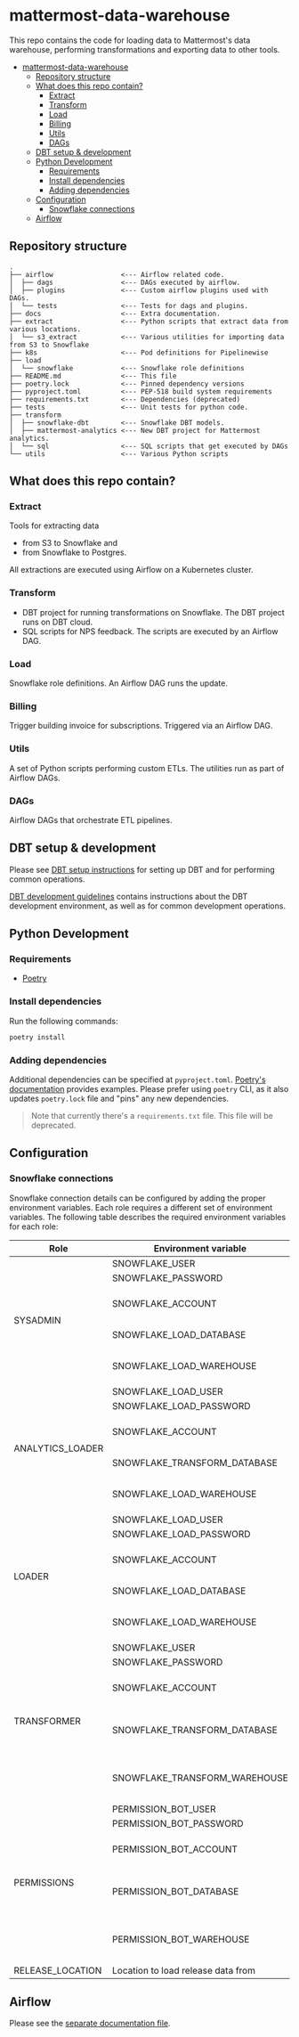 # mattermost-data-warehouse

This repo contains the code for loading data to Mattermost's data warehouse, performing transformations and exporting 
data to other tools.

<!-- TOC -->
* [mattermost-data-warehouse](#mattermost-data-warehouse)
  * [Repository structure](#repository-structure)
  * [What does this repo contain?](#what-does-this-repo-contain)
    * [Extract](#extract)
    * [Transform](#transform)
    * [Load](#load)
    * [Billing](#billing)
    * [Utils](#utils)
    * [DAGs](#dags)
  * [DBT setup & development](#dbt-setup--development)
  * [Python Development](#python-development)
    * [Requirements](#requirements)
    * [Install dependencies](#install-dependencies)
    * [Adding dependencies](#adding-dependencies)
  * [Configuration](#configuration)
    * [Snowflake connections](#snowflake-connections)
  * [Airflow](#airflow)
<!-- TOC -->

## Repository structure

```
.
├── airflow                 <--- Airflow related code.
│  ├── dags                 <--- DAGs executed by airflow.
│  ├── plugins              <--- Custom airflow plugins used with DAGs.
│  └── tests                <--- Tests for dags and plugins.
├── docs                    <--- Extra documentation.
├── extract                 <--- Python scripts that extract data from various locations.
│  └── s3_extract           <--- Various utilities for importing data from S3 to Snowflake
├── k8s                     <--- Pod definitions for Pipelinewise
├── load        
│  └── snowflake            <--- Snowflake role definitions
├── README.md               <--- This file
├── poetry.lock             <--- Pinned dependency versions
├── pyproject.toml          <--- PEP-518 build system requirements
├── requirements.txt        <--- Dependencies (deprecated)
├── tests                   <--- Unit tests for python code.
├── transform
│  ├── snowflake-dbt        <--- Snowflake DBT models.
│  ├── mattermost-analytics <--- New DBT project for Mattermost analytics.
│  └── sql                  <--- SQL scripts that get executed by DAGs
└── utils                   <--- Various Python scripts
```

## What does this repo contain?

### Extract

Tools for extracting data 
- from S3 to Snowflake and
- from Snowflake to Postgres.

All extractions are executed using Airflow on a Kubernetes cluster.

### Transform

- DBT project for running transformations on Snowflake. The DBT project runs on DBT cloud.
- SQL scripts for NPS feedback. The scripts are executed by an Airflow DAG.

### Load

Snowflake role definitions. An Airflow DAG runs the update.

### Billing

Trigger building invoice for subscriptions. Triggered via an Airflow DAG.

### Utils

A set of Python scripts performing custom ETLs. The utilities run as part of Airflow DAGs.

### DAGs

Airflow DAGs that orchestrate ETL pipelines.

## DBT setup & development

Please see [DBT setup instructions](docs/DBT.md) for setting up DBT and for performing common operations.

[DBT development guidelines](docs/DBT-dev.md) contains instructions about the DBT development environment, as well as for
common development operations.

## Python Development

### Requirements

- [Poetry](https://python-poetry.org/docs/#installation)

### Install dependencies

Run the following commands:
```bash
poetry install
```

### Adding dependencies

Additional dependencies can be specified at `pyproject.toml`. [Poetry's documentation](https://python-poetry.org/docs/basic-usage/#specifying-dependencies) 
provides examples. Please prefer using `poetry` CLI, as it also updates `poetry.lock` file and "pins" any new dependencies.

> Note that currently there's a `requirements.txt` file. This file will be deprecated.

## Configuration

### Snowflake connections

Snowflake connection details can be configured by adding the proper environment variables. Each role requires a
different set of environment variables. The following table describes the required environment variables for each role:

<table>
  <thead>
   <tr>
    <th>Role</th>
    <th>Environment variable</th>
    <th>Description</th>
    </tr>
  </thead>
  <tbody>
    <!-- SYSADMIN -->
    <tr>
        <td rowspan=5>SYSADMIN</td>
        <td>SNOWFLAKE_USER</td>
        <td>Username</td>
    </tr>
    <tr>
        <td>SNOWFLAKE_PASSWORD</td>
        <td>Password</td>
    </tr>
    <tr>
        <td>SNOWFLAKE_ACCOUNT</td>
        <td>Snowflake account to connect to</td>
    </tr>
    <tr>
        <td>SNOWFLAKE_LOAD_DATABASE</td>
        <td>Database to load data to</td>
    </tr>
    <tr>
        <td>SNOWFLAKE_LOAD_WAREHOUSE</td>
        <td>Warehouse to load data to</td>
    </tr>
    <!-- ANALYTICS_LOADER -->
    <tr>
        <td rowspan=5>ANALYTICS_LOADER</td>
        <td>SNOWFLAKE_LOAD_USER</td>
        <td>Username</td>
    </tr>
    <tr>
        <td>SNOWFLAKE_LOAD_PASSWORD</td>
        <td>Password</td>
    </tr>
    <tr>
        <td>SNOWFLAKE_ACCOUNT</td>
        <td>Snowflake account to connect to</td>
    </tr>
    <tr>
        <td>SNOWFLAKE_TRANSFORM_DATABASE</td>
        <td>Database to load data to</td>
    </tr>
    <tr>
        <td>SNOWFLAKE_LOAD_WAREHOUSE</td>
        <td>Warehouse to load data to</td>
    </tr>
    <!-- LOADER -->
    <tr>
        <td rowspan=5>LOADER</td>
        <td>SNOWFLAKE_LOAD_USER</td>
        <td>Username</td>
    </tr>
    <tr>
        <td>SNOWFLAKE_LOAD_PASSWORD</td>
        <td>Password</td>
    </tr>
    <tr>
        <td>SNOWFLAKE_ACCOUNT</td>
        <td>Snowflake account to connect to</td>
    </tr>
    <tr>
        <td>SNOWFLAKE_LOAD_DATABASE</td>
        <td>Database to load data to</td>
    </tr>
    <tr>
        <td>SNOWFLAKE_LOAD_WAREHOUSE</td>
        <td>Warehouse to load data to</td>
    </tr>
    <!-- TRANSFORMER -->
    <tr>
        <td rowspan=5>TRANSFORMER</td>
        <td>SNOWFLAKE_USER</td>
        <td>Username</td>
    </tr>
    <tr>
        <td>SNOWFLAKE_PASSWORD</td>
        <td>Password</td>
    </tr>
    <tr>
        <td>SNOWFLAKE_ACCOUNT</td>
        <td>Snowflake account to connect to</td>
    </tr>
    <tr>
        <td>SNOWFLAKE_TRANSFORM_DATABASE</td>
        <td>Database to use for transforming data</td>
    </tr>
    <tr>
        <td>SNOWFLAKE_TRANSFORM_WAREHOUSE</td>
        <td>Warehouse to store transformed data to</td>
    </tr>
    <!-- PERMISSIONS -->
    <tr>
        <td rowspan=5>PERMISSIONS</td>
        <td>PERMISSION_BOT_USER</td>
        <td>Username</td>
    </tr>
    <tr>
        <td>PERMISSION_BOT_PASSWORD</td>
        <td>Password</td>
    </tr>
    <tr>
        <td>PERMISSION_BOT_ACCOUNT</td>
        <td>Snowflake account to connect to</td>
    </tr>
    <tr>
        <td>PERMISSION_BOT_DATABASE</td>
        <td>Database to use for transforming data</td>
    </tr>
    <tr>
        <td>PERMISSION_BOT_WAREHOUSE</td>
        <td>Warehouse to store transformed data to</td>
    </tr>
    <tr>
      <td>RELEASE_LOCATION</td>
      <td>Location to load release data from</td>
    </tr>
  </tbody>
</table>

## Airflow

Please see the [separate documentation file](docs/Airflow.md).